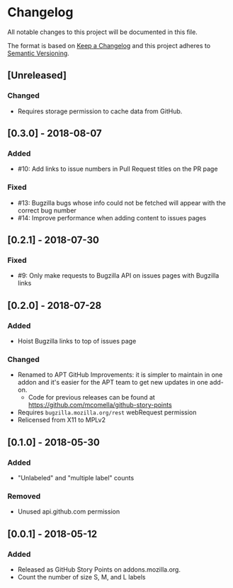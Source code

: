# Changelog
All notable changes to this project will be documented in this file.

The format is based on [Keep a Changelog](http://keepachangelog.com/en/1.0.0/)
and this project adheres to [Semantic Versioning](http://semver.org/spec/v2.0.0.html).

## [Unreleased]
### Changed
- Requires storage permission to cache data from GitHub.

## [0.3.0] - 2018-08-07
### Added
- #10: Add links to issue numbers in Pull Request titles on the PR page

### Fixed
- #13: Bugzilla bugs whose info could not be fetched will appear with the
correct bug number
- #14: Improve performance when adding content to issues pages

## [0.2.1] - 2018-07-30
### Fixed
- #9: Only make requests to Bugzilla API on issues pages with Bugzilla links

## [0.2.0] - 2018-07-28
### Added
- Hoist Bugzilla links to top of issues page

### Changed
- Renamed to APT GitHub Improvements: it is simpler to maintain in one addon
and it's easier for the APT team to get new updates in one add-on.
  - Code for previous releases can be found at https://github.com/mcomella/github-story-points
- Requires `bugzilla.mozilla.org/rest` webRequest permission
- Relicensed from X11 to MPLv2

## [0.1.0] - 2018-05-30

### Added
- "Unlabeled" and "multiple label" counts

### Removed
- Unused api.github.com permission

## [0.0.1] - 2018-05-12
### Added
- Released as GitHub Story Points on addons.mozilla.org.
- Count the number of size S, M, and L labels
